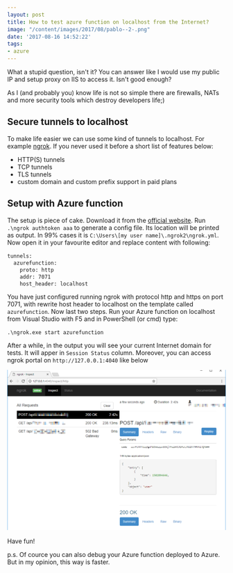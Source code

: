 ```yaml
---
layout: post
title: How to test azure function on localhost from the Internet?
image: "/content/images/2017/08/pablo--2-.png"
date: '2017-08-16 14:52:22'
tags:
- azure
---
```


What a stupid question, isn't it? You can answer like I would use my public IP and setup proxy on IIS to access it. Isn't good enough?

As I (and probably you) know life is not so simple there are firewalls, NATs and more security tools which destroy developers life;)

## Secure tunnels to localhost
To make life easier we can use some kind of tunnels to localhost. For example [ngrok](https://ngrok.com/). If you never used it before a short list of features below:

- HTTP(S) tunnels
- TCP tunnels
- TLS tunnels
- custom domain and custom prefix support in paid plans

## Setup with Azure function
The setup is piece of cake. Download it from the [official website](https://ngrok.com/download). Run `.\ngrok authtoken aaa` to generate a config file. Its location will be printed as output. In 99% cases it is `C:\Users\[my user name]\.ngrok2\ngrok.yml`.
Now open it in your favourite editor and replace content with following:
```
tunnels:
  azurefunction:
    proto: http
    addr: 7071
    host_header: localhost
```
You have just configured running ngrok with protocol http and https on port 7071, with rewrite host header to localhost on the template called `azurefunction`.
Now last two steps. Run your Azure function on localhost from Visual Studio with F5 and in PowerShell (or cmd) type:
```
.\ngrok.exe start azurefunction
```
After a while, in the output you will see your current Internet domain for tests. It will apper in `Session Status` column. Moreover, you can access ngrok portal on `http://127.0.0.1:4040` like below

![](/content/images/2017/08/ngrok-1.png)

Have fun!

p.s. Of cource you can also debug your Azure function deployed to Azure. But in my opinion, this way is faster.
